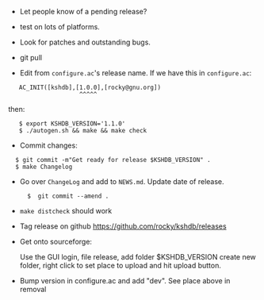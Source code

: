 - Let people know of a pending release?

- test on lots of platforms.

- Look for patches and outstanding bugs.

- git pull

- Edit from `configure.ac`'s release name. If we have this in `configure.ac`:
```
   AC_INIT([kshdb],[1.0.0],[rocky@gnu.org])
                    ^^^^^
```

then:

```console
   $ export KSHDB_VERSION='1.1.0'
   $ ./autogen.sh && make && make check
```

- Commit changes:

```console
  $ git commit -m"Get ready for release $KSHDB_VERSION" .
  $ make Changelog
```

- Go over `ChangeLog` and add to `NEWS.md`. Update date of release.

  ```console
	$  git commit --amend .
  ```

- `make distcheck` should work

- Tag release on github
   https://github.com/rocky/kshdb/releases

- Get onto sourceforge:

  Use the GUI
   login, file release, add folder $KSHDB_VERSION
   create new folder, right click to set place to upload and
   hit upload button.


- Bump version in configure.ac and add "dev". See place above in
  removal
